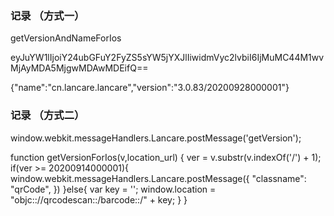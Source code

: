 ### 记录 （方式一）
getVersionAndNameForIos

eyJuYW1lIjoiY24ubGFuY2FyZS5sYW5jYXJlIiwidmVyc2lvbiI6IjMuMC44M1wvMjAyMDA5MjgwMDAwMDEifQ==

{"name":"cn.lancare.lancare","version":"3.0.83\/20200928000001"}

### 记录 （方式二）
window.webkit.messageHandlers.Lancare.postMessage('getVersion');
 
function getVersionForIos(v,location_url) {
     ver = v.substr(v.indexOf('/') + 1);
     if(ver >= 20200914000001){
         window.webkit.messageHandlers.Lancare.postMessage({
             "classname": "qrCode",
         })
     }else{
         var key = '';
         window.location = "objc:://qrcodescan::/barcode::/" + key;
     }
 }
 
 
 

